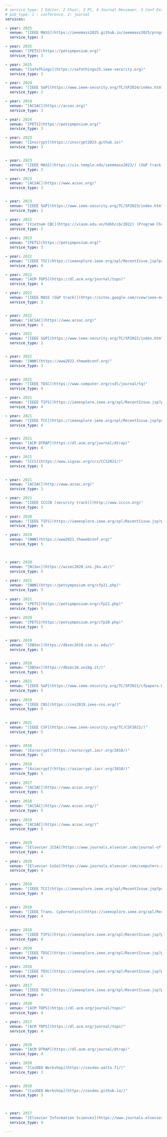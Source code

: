 ```yaml
---
# service_type: 1 Editor, 2 Chair, 3 PC, 4 Journal Reviewer, 5 Conf External Reviewer
# pub_type: 1 : conference, 2: journal
services:

- year: 2025
  venue: "[IEEE MASS](https://ieeemass2025.github.io/ieeemass2025/programcommittee.html) (S&P track)"
  service_type: 3

- year: 2025
  venue: "[PETS](https://petsymposium.org)"
  service_type: 3

- year: 2025
  venue: "[SafeThings](https://safethings25.ieee-security.org)"
  service_type: 3

- year: 2024
  venue: "[IEEE S&P](https://www.ieee-security.org/TC/SP2024/index.html) (Student Travel Grant Chair)"
  service_type: 2

- year: 2024
  venue: "[ACSAC](https://acsac.org)"
  service_type: 3

- year: 2024
  venue: "[PETS](https://petsymposium.org)"
  service_type: 3

- year: 2023
  venue: "[Inscrypt](https://inscrypt2023.github.io)"
  service_type: 3


- year: 2023
  venue: "[IEEE MASS](https://cis.temple.edu/ieeemass2023/) (S&P track)"
  service_type: 3

- year: 2023
  venue: "[ACSAC](https://www.acsac.org)"
  service_type: 3


- year: 2023
  venue: "[IEEE S&P](https://www.ieee-security.org/TC/SP2023/index.html) (Short-Talks Chair)"
  service_type: 2

- year: 2022
  venue: "[Vietnam CBC](https://viasm.edu.vn/hdkh/cbc2022) (Program Chair)"
  service_type: 2
  
- year: 2023
  venue: "[PETS](https://petsymposium.org)"
  service_type: 3

- year: 2022
  venue: "[IEEE TSC](https://ieeexplore.ieee.org/xpl/RecentIssue.jsp?punumber=4629386)"
  service_type: 4

- year: 2022
  venue: "[ACM TOPS](https://dl.acm.org/journal/tops)"
  service_type: 4

- year: 2022
  venue: "[IEEE MASS (S&P track)](https://sites.google.com/view/ieee-mass-2022)"
  service_type: 3


- year: 2022
  venue: "[ACSAC](https://www.acsac.org)"
  service_type: 3

- year: 2022
  venue: "[IEEE S&P](https://www.ieee-security.org/TC/SP2022/index.html)  (Short-Talks Chair)"
  service_type: 2


- year: 2022
  venue: "[WWW](https://www2022.thewebconf.org)"
  service_type: 3
  

- year: 2021
  venue: "[IEEE TDSC](https://www.computer.org/csdl/journal/tq)"
  service_type: 4

- year: 2021
  venue: "[IEEE TIFS](https://ieeexplore.ieee.org/xpl/RecentIssue.jsp?punumber=10206)"
  service_type: 4

- year: 2021
  venue: "[IEEE TCC](https://ieeexplore.ieee.org/xpl/RecentIssue.jsp?punumber=6245519)"
  service_type: 4


- year: 2021
  venue: "[ACM DTRAP](https://dl.acm.org/journal/dtrap)"
  service_type: 4

- year: 2021
  venue: "[CCS](https://www.sigsac.org/ccs/CCS2021/)"
  service_type: 5
  

- year: 2021
  venue: "[ACSAC](http://www.acsac.org)"
  service_type: 3

- year: 2021
  venue: "[IEEE ICCCN (security track)](http://www.icccn.org)"
  service_type: 3
  
- year: 2020
  venue: "[IEEE TIFS](https://ieeexplore.ieee.org/xpl/RecentIssue.jsp?punumber=10206)"
  service_type: 4

- year: 2019
  venue: "[WWW](https://www2021.thewebconf.org)"
  service_type: 5
  


- year: 2020
  venue: "[WiSec](https://wisec2020.ins.jku.at/)"
  service_type: 5
  
- year: 2021
  venue: "[WWW](https://petsymposium.org/cfp21.php)"
  service_type: 5
  
- year: 2021
  venue: "[PETS](https://petsymposium.org/cfp21.php)"
  service_type: 5
  
- year: 2020
  venue: "[PETS](https://petsymposium.org/cfp20.php)"
  service_type: 5


- year: 2019
  venue: "[DBSec](https://dbsec2019.cse.sc.edu/)"
  service_type: 5


- year: 2018
  venue: "[DBSec](https://dbsec18.unibg.it/)"
  service_type: 5

- year: 2021
  venue: "[IEEE S&P](https://www.ieee-security.org/TC/SP2021/cfpapers.html)"
  service_type: 5
  
- year: 2019
  venue: "[IEEE CNS](https://cns2019.ieee-cns.org/)"
  service_type: 5
  

- year: 2021
  venue: "[IEEE CSF](https://www.ieee-security.org/TC/CSF2021/)"
  service_type: 5
  

- year: 2018
  venue: "[Eurocrypt](https://eurocrypt.iacr.org/2018/)"
  service_type: 5
 
- year: 2018
  venue: "[Asiacrypt](https://asiacrypt.iacr.org/2018/)"
  service_type: 5
  
- year: 2017
  venue: "[ACSAC](https://www.acsac.org/)"
  service_type: 5
  
- year: 2018
  venue: "[ACSAC](https://www.acsac.org/)"
  service_type: 5
  
- year: 2019
  venue: "[ACSAC](https://www.acsac.org/)"
  service_type: 5
  

- year: 2019
  venue: "[Elsevier JISA](https://www.journals.elsevier.com/journal-of-information-security-and-applications)"
  service_type: 4
 
- year: 2020
  venue: "[Elsevier CoSe](https://www.journals.elsevier.com/computers-and-security)"
  service_type: 4
  

- year: 2019
  venue: "[IEEE TCC](https://ieeexplore.ieee.org/xpl/RecentIssue.jsp?punumber=6221036)"
  service_type: 4
  

- year: 2018
  venue: "[IEEE Trans. Cybernetics](https://ieeexplore.ieee.org/xpl/RecentIssue.jsp?punumber=6221036)"
  service_type: 4
  

- year: 2018
  venue: "[IEEE TIFS](https://ieeexplore.ieee.org/xpl/RecentIssue.jsp?punumber=10206)"
  service_type: 4

- year: 2020
  venue: "[IEEE TDSC](https://ieeexplore.ieee.org/xpl/RecentIssue.jsp?punumber=8858)"
  service_type: 4
  
- year: 2018
  venue: "[IEEE TDSC](https://ieeexplore.ieee.org/xpl/RecentIssue.jsp?punumber=8858)"
  service_type: 4
  
- year: 2017
  venue: "[IEEE TDSC](https://ieeexplore.ieee.org/xpl/RecentIssue.jsp?punumber=8858)"
  service_type: 4

- year: 2020
  venue: "[ACM TOPS](https://dl.acm.org/journal/tops)"
  service_type: 4

- year: 2017
  venue: "[ACM TOPS](https://dl.acm.org/journal/tops)"
  service_type: 4
  

- year: 2020
  venue: "[ACM DTRAP](https://dl.acm.org/journal/dtrap)"
  service_type: 4

- year: 2020
  venue: "[CosDEO Workshop](https://cosdeo.aalto.fi/)"
  service_type: 3
  

- year: 2018
  venue: "[CosDEO Workshop](https://cosdeo.github.io/)"
  service_type: 3
  


- year: 2017
  venue: "[Elsevier Information Sciences](https://www.journals.elsevier.com/information-sciences)"
  service_type: 4

---
```

